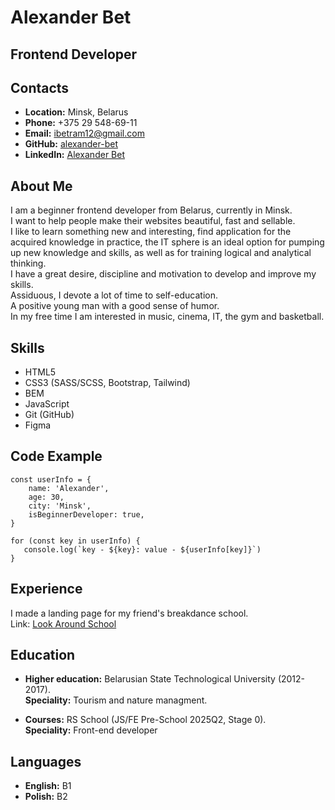 # __Alexander Bet__

## __Frontend Developer__

## __Contacts__
- __Location:__ Minsk, Belarus
- __Phone:__ +375 29 548-69-11
- __Email:__ ibetram12@gmail.com
- __GitHub:__ [alexander-bet](https://github.com/alexanderbet)
- __LinkedIn:__ [Alexander Bet](https://www.linkedin.com/in/alexander-bet/)

## __About Me__
I am a beginner frontend developer from Belarus, currently in Minsk.  
I want to help people make their websites beautiful, fast and sellable.  
I like to learn something new and interesting, find application for the acquired knowledge in practice, the IT sphere is an ideal option for pumping up new knowledge and skills, as well as for training logical and analytical thinking.  
I have a great desire, discipline and motivation to develop and improve my skills.  
Assiduous, I devote a lot of time to self-education.  
A positive young man with a good sense of humor.  
In my free time I am interested in music, cinema, IT, the gym and basketball. 

## __Skills__
- HTML5
- CSS3 (SASS/SCSS, Bootstrap, Tailwind)
- BEM
- JavaScript
- Git (GitHub)
- Figma

## __Code Example__
```
const userInfo = {
    name: 'Alexander',
    age: 30,
    city: 'Minsk',
    isBeginnerDeveloper: true,
}

for (const key in userInfo) {
   console.log(`key - ${key}: value - ${userInfo[key]}`)
}
```

## __Experience__
I made a landing page for my friend's breakdance school.  
Link: [Look Around School](https://alexanderbet.github.io/look-around-school/)

## __Education__
- __Higher education:__ Belarusian State Technological University (2012-2017).  
__Speciality:__ Tourism and nature managment.  

- __Courses:__ RS School (JS/FE Pre-School 2025Q2, Stage 0).  
__Speciality:__ Front-end developer


## __Languages__
- __English:__ B1
- __Polish:__ B2
